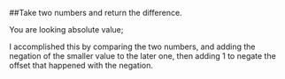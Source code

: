 ##Take two numbers and return the difference.

You are looking absolute value;

I accomplished this by comparing the two numbers, and adding the negation of the smaller value to the later one, then adding 1 to negate the offset
that happened with the negation.